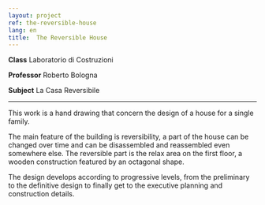 ```yaml
---
layout: project
ref: the-reversible-house
lang: en
title:  The Reversible House
---
```


**Class** Laboratorio di Costruzioni

**Professor** Roberto Bologna

**Subject** La Casa Reversibile

---

This work is a hand drawing that concern the design of a house for a single family.

The main feature of the building is reversibility, a part of the house can be changed over time and can be disassembled and reassembled even somewhere else. The reversible part is the relax area on the first floor, a wooden construction featured by an octagonal shape.

The design develops according to progressive levels, from the preliminary to the definitive design to finally get to the executive planning and construction details.